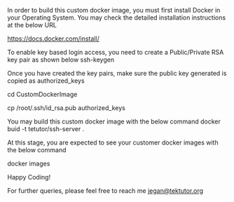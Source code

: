 In order to build this custom docker image, you must first install Docker in your Operating System. You may
check the detailed installation instructions at the below URL

https://docs.docker.com/install/

To enable key based login access, you need to create a Public/Private RSA key pair as shown below
ssh-keygen

Once you have created the key pairs, make sure the public key generated is copied as authorized_keys

cd CustomDockerImage

cp /root/.ssh/id_rsa.pub authorized_keys

You may build this custom docker image with the below command
docker buid -t tetutor/ssh-server .

At this stage, you are expected to see your customer docker images with the below command

docker images

Happy Coding!

For further queries, please feel free to reach me jegan@tektutor.org
